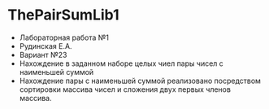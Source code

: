 # ThePairSumLib1
* Лабораторная работа №1
* Рудинская Е.А.
* Вариант №23
* Нахождение в заданном наборе целых чиел пары чисел с наименьшей суммой
* Нахождение пары с наименьшей суммой реализовано посредством сортировки массива чисел и сложения двух первых членов массива.
